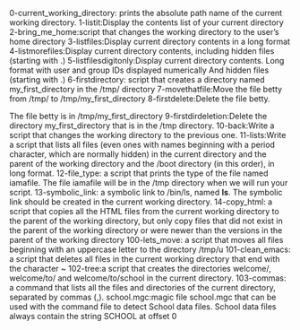 0-current_working_directory: prints the absolute path name of the current working directory.
1-listit:Display the contents list of your current directory
2-bring_me_home:script that changes the working directory to the user’s home directory
3-listfiles:Display current directory contents in a long format
4-listmorefiles:Display current directory contents, including hidden files (starting with .)
5-listfilesdigitonly:Display current directory contents.
Long format
with user and group IDs displayed numerically
And hidden files (starting with .)
6-firstdirectory: script that creates a directory named my_first_directory in the /tmp/ directory
7-movethatfile:Move the file betty from /tmp/ to /tmp/my_first_directory
8-firstdelete:Delete the file betty.

The file betty is in /tmp/my_first_directory
9-firstdirdeletion:Delete the directory my_first_directory that is in the /tmp directory.
10-back:Write a script that changes the working directory to the previous one.
11-lists:Write a script that lists all files (even ones with names beginning with a period character, which are normally hidden) in the current directory and the parent of the working directory and the /boot directory (in this order), in long format.
12-file_type: a script that prints the type of the file named iamafile. The file iamafile will be in the /tmp directory when we will run your script.
 13-symbolic_link: a symbolic link to /bin/ls, named __ls__. The symbolic link should be created in the current working directory.
14-copy_html: a script that copies all the HTML files from the current working directory to the parent of the working directory, but only copy files that did not exist in the parent of the working directory or were newer than the versions in the parent of the working directory
100-lets_move: a script that moves all files beginning with an uppercase letter to the directory /tmp/u
101-clean_emacs: a script that deletes all files in the current working directory that end with the character ~
102-tree:a script that creates the directories welcome/, welcome/to/ and welcome/to/school in the current directory.
 103-commas: a command that lists all the files and directories of the current directory, separated by commas (,).
school.mgc:magic file school.mgc that can be used with the command file to detect School data files. School data files always contain the string SCHOOL at offset 0
